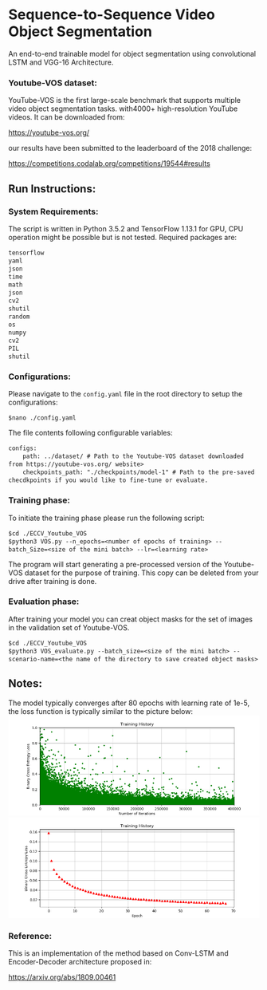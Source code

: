 # Sequence-to-Sequence Video Object Segmentation
An end-to-end trainable model for object segmentation using convolutional LSTM and VGG-16 Architecture.


### Youtube-VOS dataset:
YouTube-VOS is the first large-scale benchmark that supports multiple video object segmentation tasks. with4000+ high-resolution YouTube videos. It can be downloaded from:

https://youtube-vos.org/

our results have been submitted to the leaderboard of the 2018 challenge:

https://competitions.codalab.org/competitions/19544#results

## Run Instructions:
### System Requirements:
The script is written in Python 3.5.2 and TensorFlow 1.13.1 for GPU, CPU operation might be possible but is not tested.
Required packages are:
```
tensorflow
yaml
json
time
math
json
cv2
shutil
random
os
numpy
cv2
PIL
shutil
```

### Configurations:
Please navigate to the `config.yaml` file in the root directory to setup the configurations:
```
$nano ./config.yaml
```
The file contents following configurable variables:
```
configs:
    path: ../dataset/ # Path to the Youtube-VOS dataset downloaded from https://youtube-vos.org/ website>
    checkpoints_path: "./checkpoints/model-1" # Path to the pre-saved checdkpoints if you would like to fine-tune or evaluate.
```

### Training phase:
To initiate the training phase please run the following script:
```
$cd ./ECCV_Youtube_VOS
$python3 VOS.py --n_epochs=<number of epochs of training> --batch_Size=<size of the mini batch> --lr=<learning rate>
```

The program will start generating a pre-processed version of the Youtube-VOS dataset for the purpose of training. This copy can be deleted from your drive after training is done.

### Evaluation phase:
After training your model you can creat object masks for the set of images in the validation set of Youtube-VOS.
```
$cd ./ECCV_Youtube_VOS
$python3 VOS_evaluate.py --batch_size=<size of the mini batch> --scenario-name=<the name of the directory to save created object masks>
```

## Notes:
The model typically converges after 80 epochs with learning rate of 1e-5, the loss function is typically similar to the picture below:
![Loss History](/utils/loss_history.png?raw=true "Loss history for each iteration on mini batches of data")
![Loss History](/utils/loss_history_epoch.png?raw=true "Loss history averaged over each epoch")


### Reference:
This is an implementation of the method based on Conv-LSTM and Encoder-Decoder architecture proposed in:

https://arxiv.org/abs/1809.00461 



